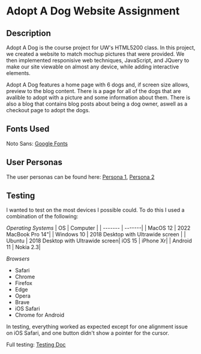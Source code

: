# Adopt A Dog Website Assignment

## Description
Adopt A Dog is the course project for UW's HTML5200 class. In this project, we created a website to match mochup pictures that were provided. We then implemented responisive web techniques, JavaScript, and JQuery to make our site viewable on almost any device, while adding interactive elements.

Adopt A Dog features a home page with 6 dogs and, if screen size allows, preview to the blog content. There is a page for all of the dogs that are avalible to adopt with a picture and some information about them. There is also a blog that contains blog posts about being a dog owner, aswell as a checkout page to adopt the dogs.


## Fonts Used
Noto Sans: [Google Fonts](https://fonts.google.com/noto/specimen/Noto+Sans)


## User Personas
The user personas can be found here: [Persona 1](https://raw.githubusercontent.com/MrRicearonie/html200-adopt-a-dog/assignment10/testing/persona1.jpg), [Persona 2](https://raw.githubusercontent.com/MrRicearonie/html200-adopt-a-dog/assignment10/testing/persona2.jpg)


## Testing
I wanted to test on the most devices I possible could. To do this I used a combination of the following:

*Operating Systems*
| OS | Computer |
| ------- | -------|
| MacOS 12 | 2022 MacBook Pro 14"|
| Windows 10 | 2018 Desktop with Ultrawide screen |
| Ubuntu | 2018 Desktop with Ultrawide screen| 
iOS 15 | iPhone Xr| 
| Android 11 | Nokia 2.3| 

*Browsers*
- Safari
- Chrome
- Firefox
- Edge
- Opera
- Brave
- iOS Safari
- Chrome for Android

In testing, everything worked as expected except for one alignment issue on iOS Safari, and one button didn't show a pointer for the cursor.

Full testing: [Testing Doc](https://raw.githubusercontent.com/MrRicearonie/html200-adopt-a-dog/assignment10/testing/testing.txt)
